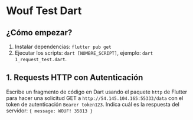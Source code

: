 # Wouf Test Dart

## ¿Cómo empezar?

1. Instalar dependencias: `flutter pub get`
2. Ejecutar los scripts: `dart [NOMBRE_SCRIPT]`, ejemplo: `dart 1_request_test.dart`.

## 1. Requests HTTP con Autenticación

Escribe un fragmento de código en Dart usando el paquete `http` de Flutter para hacer una solicitud GET a `http://54.145.104.165:55333/data` con el token de autenticación `Bearer token123`. Indica cuál es la
respuesta del servidor: `{ message: WOUF! 35813 }`